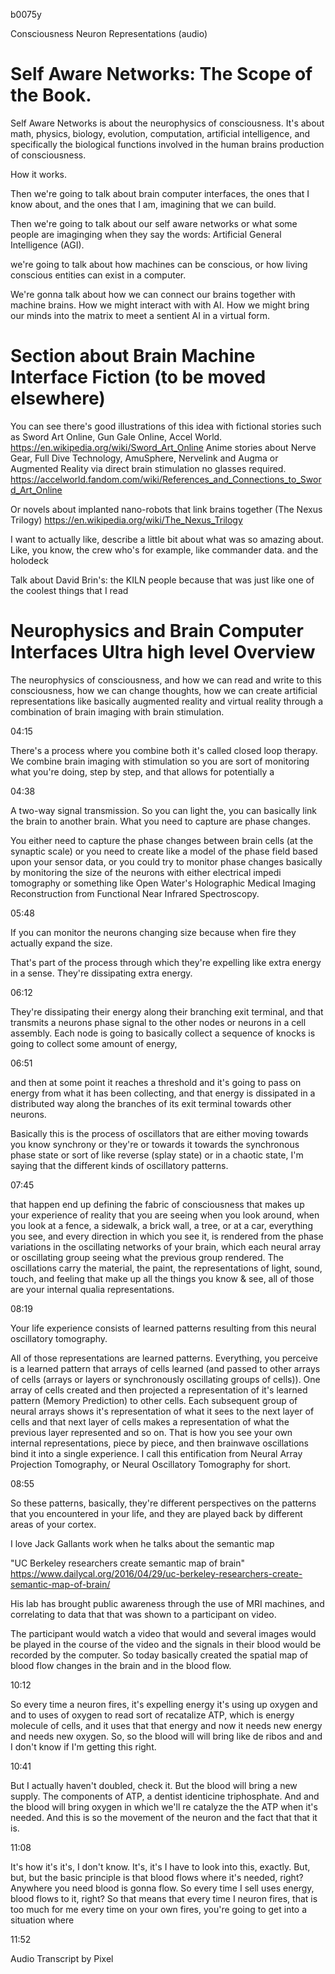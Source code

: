 b0075y

Consciousness Neuron Representations (audio)

# Self Aware Networks: The Scope of the Book.

Self Aware Networks is about the neurophysics of consciousness. It's about math, physics, biology, evolution, computation, artificial intelligence, and specifically the biological functions involved in the human brains production of consciousness.

How it works.

Then we're going to talk about brain computer interfaces, the ones that I know about, and the ones that I am, imagining that we can build.

Then we're going to talk about our self aware networks or what some people are imaginging when they say the words: Artificial General Intelligence (AGI).

we're going to talk about how machines can be conscious, or how living conscious entities can exist in a computer.


We're gonna talk about how we can connect our brains together with machine brains. How we might interact with with AI. How we might bring our minds into the matrix to meet a sentient AI in a virtual form.

# Section about Brain Machine Interface Fiction (to be moved elsewhere)

You can see there's good illustrations of this idea with fictional stories such as Sword Art Online, Gun Gale Online, Accel World. https://en.wikipedia.org/wiki/Sword_Art_Online Anime stories about Nerve Gear, Full Dive Technology, AmuSphere, Nervelink and Augma or Augmented Reality via direct brain stimulation no glasses required. https://accelworld.fandom.com/wiki/References_and_Connections_to_Sword_Art_Online

Or novels about implanted nano-robots that link brains together (The Nexus Trilogy) https://en.wikipedia.org/wiki/The_Nexus_Trilogy

I want to actually like, describe a little bit about what was so amazing about. Like, you know, the crew who's for example, like commander data. and the holodeck

Talk about David Brin's: the KILN people because that was just like one of the coolest things that I read

# Neurophysics and Brain Computer Interfaces Ultra high level Overview

The neurophysics of consciousness, and how we can read and write to this consciousness, how we can change thoughts, how we can create artificial representations like basically augmented reality and virtual reality through a combination of brain imaging with brain stimulation.

04:15

There's a process where you combine both it's called closed loop therapy. We combine brain imaging with stimulation so you are sort of monitoring what you're doing, step by step, and that allows for potentially a

04:38

A two-way signal transmission. So you can light the, you can basically link the brain to another brain. What you need to capture are phase changes.

You either need to capture the phase changes between brain cells (at the synaptic scale) or you need to create like a model of the phase field based upon your sensor data, or you could try to monitor phase changes basically by monitoring the size of the neurons with either electrical impedi tomography or something like Open Water's Holographic Medical Imaging Reconstruction from Functional Near Infrared Spectroscopy.

05:48

If you can monitor the neurons changing size because when fire they actually expand the size.

That's part of the process through which they're expelling like extra energy in a sense. They're dissipating extra energy. 

06:12

They're dissipating their energy along their branching exit terminal, and that transmits a neurons phase signal to the other nodes or neurons in a cell assembly. Each node is going to basically collect a sequence of knocks is going to collect some amount of energy, 

06:51

and then at some point it reaches a threshold and it's going to pass on energy from what it has been collecting, and that energy is dissipated in a distributed way along the branches of its exit terminal towards other neurons. 

Basically this is the process of oscillators that are either moving towards you know synchrony or they're or towards it towards the synchronous phase state or sort of like reverse (splay state) or in a chaotic state, I'm saying that the different kinds of oscillatory patterns.

07:45

that happen end up defining the fabric of consciousness that makes up your experience of reality that you are seeing when you look around, when you look at a fence, a sidewalk, a brick wall, a tree, or at a car, everything you see, and every direction in which you see it, is rendered from the phase variations in the oscillating networks of your brain, which each neural array or oscillating group seeing what the previous group rendered. The oscillations carry the material, the paint, the representations of light, sound, touch, and feeling that make up all the things you know & see, all of those are your internal qualia representations.

08:19

Your life experience consists of learned patterns resulting from this neural oscillatory tomography.

All of those representations are learned patterns. Everything, you perceive is a learned pattern that arrays of cells learned (and passed to other arrays of cells (arrays or layers or synchronously oscillating groups of cells)). One array of cells created and then projected a representation of it's learned pattern (Memory Prediction) to other cells. Each subsequent group of neural arrays shows it's representation of what it sees to the next layer of cells and that next layer of cells makes a representation of what the previous layer represented and so on. That is how you see your own internal representations, piece by piece, and then brainwave oscillations bind it into a single experience. I call this entification from Neural Array Projection Tomography, or Neural Oscillatory Tomography for short.

08:55

So these patterns, basically, they're different perspectives on the patterns that you encountered  in your life, and they are played back by different areas of your cortex.

I love Jack Gallants work when he talks about the semantic map

"UC Berkeley researchers create semantic map of brain"
https://www.dailycal.org/2016/04/29/uc-berkeley-researchers-create-semantic-map-of-brain/

His lab has brought public awareness through the use of MRI machines, and correlating to data that that was shown to a participant on video.

The participant would watch a video that would and several images would be played in the course of the video and the signals in their blood would be recorded by the computer. So today basically created the spatial map of blood flow changes in the brain and in the blood flow.

10:12

So every time a neuron fires, it's expelling energy it's using up oxygen and and to uses of oxygen to read sort of recatalize ATP, which is energy molecule of cells, and it uses that that energy and now it needs new energy and needs new oxygen. So, so the blood will will bring like de ribos and and I don't know if I'm getting this right.

10:41

But I actually haven't doubled, check it. But the blood will bring a new supply. The components of ATP, a dentist identicine triphosphate. And and the blood will bring oxygen in which we'll re catalyze the the ATP when it's needed. And this is so the movement of the neuron and the fact that that it is.

11:08

It's how it's it's, I don't know. It's, it's I have to look into this, exactly. But, but, but the basic principle is that blood flows where it's needed, right? Anywhere you need blood is gonna flow. So every time I sell uses energy, blood flows to it, right? So that means that every time I neuron fires, that is too much for me every time on your own fires, you're going to get into a situation where

11:52

Audio Transcript by Pixel
